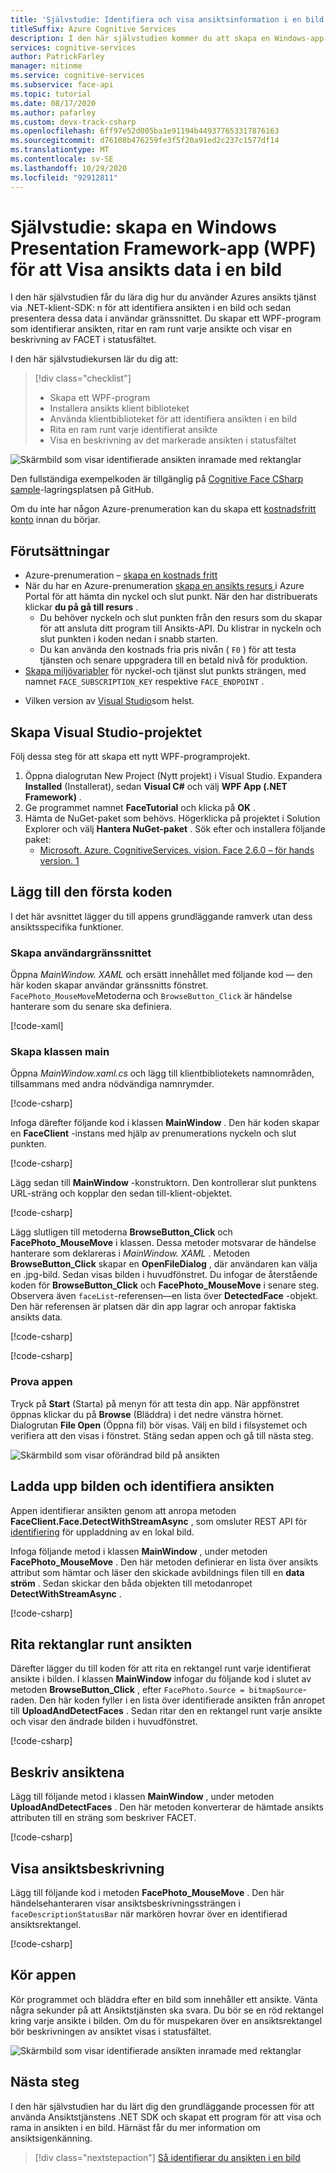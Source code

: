 ```yaml
---
title: 'Självstudie: Identifiera och visa ansiktsinformation i en bild med .NET SDK'
titleSuffix: Azure Cognitive Services
description: I den här självstudien kommer du att skapa en Windows-app som använder ansikts tjänsten för att identifiera och visa en bilds ansikten.
services: cognitive-services
author: PatrickFarley
manager: nitinme
ms.service: cognitive-services
ms.subservice: face-api
ms.topic: tutorial
ms.date: 08/17/2020
ms.author: pafarley
ms.custom: devx-track-csharp
ms.openlocfilehash: 6ff97e52d005ba1e91194b449377653317876163
ms.sourcegitcommit: d76108b476259fe3f5f20a91ed2c237c1577df14
ms.translationtype: MT
ms.contentlocale: sv-SE
ms.lasthandoff: 10/29/2020
ms.locfileid: "92912811"
---
```

# <a name="tutorial-create-a-windows-presentation-framework-wpf-app-to-display-face-data-in-an-image"></a>Självstudie: skapa en Windows Presentation Framework-app (WPF) för att Visa ansikts data i en bild

I den här självstudien får du lära dig hur du använder Azures ansikts tjänst via .NET-klient-SDK: n för att identifiera ansikten i en bild och sedan presentera dessa data i användar gränssnittet. Du skapar ett WPF-program som identifierar ansikten, ritar en ram runt varje ansikte och visar en beskrivning av FACET i statusfältet. 

I den här självstudiekursen lär du dig att:

> [!div class="checklist"]
> - Skapa ett WPF-program
> - Installera ansikts klient biblioteket
> - Använda klientbiblioteket för att identifiera ansikten i en bild
> - Rita en ram runt varje identifierat ansikte
> - Visa en beskrivning av det markerade ansikten i statusfältet

![Skärmbild som visar identifierade ansikten inramade med rektanglar](../Images/getting-started-cs-detected.png)

Den fullständiga exempelkoden är tillgänglig på [Cognitive Face CSharp sample](https://github.com/Azure-Samples/Cognitive-Face-CSharp-sample)-lagringsplatsen på GitHub.

Om du inte har någon Azure-prenumeration kan du skapa ett [kostnadsfritt konto](https://azure.microsoft.com/free/cognitive-services/) innan du börjar. 


## <a name="prerequisites"></a>Förutsättningar

* Azure-prenumeration – [skapa en kostnads fritt](https://azure.microsoft.com/free/cognitive-services/)
* När du har en Azure-prenumeration <a href="https://portal.azure.com/#create/Microsoft.CognitiveServicesFace"  title=" skapar du en ansikts resurs "  target="_blank"> skapa en ansikts resurs <span class="docon docon-navigate-external x-hidden-focus"></span> </a> i Azure Portal för att hämta din nyckel och slut punkt. När den har distribuerats klickar **du på gå till resurs** .
    * Du behöver nyckeln och slut punkten från den resurs som du skapar för att ansluta ditt program till Ansikts-API. Du klistrar in nyckeln och slut punkten i koden nedan i snabb starten.
    * Du kan använda den kostnads fria pris nivån ( `F0` ) för att testa tjänsten och senare uppgradera till en betald nivå för produktion.
* [Skapa miljövariabler](../../cognitive-services-apis-create-account.md#configure-an-environment-variable-for-authentication) för nyckel-och tjänst slut punkts strängen, med namnet `FACE_SUBSCRIPTION_KEY` respektive `FACE_ENDPOINT` .
- Vilken version av [Visual Studio](https://www.visualstudio.com/downloads/)som helst.

## <a name="create-the-visual-studio-project"></a>Skapa Visual Studio-projektet

Följ dessa steg för att skapa ett nytt WPF-programprojekt.

1. Öppna dialogrutan New Project (Nytt projekt) i Visual Studio. Expandera **Installed** (Installerat), sedan **Visual C#** och välj **WPF App (.NET Framework)** .
1. Ge programmet namnet **FaceTutorial** och klicka på **OK** .
1. Hämta de NuGet-paket som behövs. Högerklicka på projektet i Solution Explorer och välj **Hantera NuGet-paket** . Sök efter och installera följande paket:
    - [Microsoft. Azure. CognitiveServices. vision. Face 2.6.0 – för hands version. 1](https://www.nuget.org/packages/Microsoft.Azure.CognitiveServices.Vision.Face/2.6.0-preview.1)

## <a name="add-the-initial-code"></a>Lägg till den första koden

I det här avsnittet lägger du till appens grundläggande ramverk utan dess ansiktsspecifika funktioner.

### <a name="create-the-ui"></a>Skapa användargränssnittet

Öppna *MainWindow. XAML* och ersätt innehållet med följande kod &mdash; den här koden skapar användar gränssnitts fönstret. `FacePhoto_MouseMove`Metoderna och `BrowseButton_Click` är händelse hanterare som du senare ska definiera.

[!code-xaml[](~/Cognitive-Face-CSharp-sample/FaceTutorialCS/FaceTutorialCS/MainWindow.xaml?name=snippet_xaml)]

### <a name="create-the-main-class"></a>Skapa klassen main

Öppna *MainWindow.xaml.cs* och lägg till klientbibliotekets namnområden, tillsammans med andra nödvändiga namnrymder. 

[!code-csharp[](~/Cognitive-Face-CSharp-sample/FaceTutorialCS/FaceTutorialCS/MainWindow.xaml.cs?name=snippet_using)]

Infoga därefter följande kod i klassen **MainWindow** . Den här koden skapar en **FaceClient** -instans med hjälp av prenumerations nyckeln och slut punkten.

[!code-csharp[](~/Cognitive-Face-CSharp-sample/FaceTutorialCS/FaceTutorialCS/MainWindow.xaml.cs?name=snippet_mainwindow_fields)]

Lägg sedan till **MainWindow** -konstruktorn. Den kontrollerar slut punktens URL-sträng och kopplar den sedan till-klient-objektet.

[!code-csharp[](~/Cognitive-Face-CSharp-sample/FaceTutorialCS/FaceTutorialCS/MainWindow.xaml.cs?name=snippet_mainwindow_constructor)]

Lägg slutligen till metoderna **BrowseButton_Click** och **FacePhoto_MouseMove** i klassen. Dessa metoder motsvarar de händelse hanterare som deklareras i *MainWindow. XAML* . Metoden **BrowseButton_Click** skapar en **OpenFileDialog** , där användaren kan välja en .jpg-bild. Sedan visas bilden i huvudfönstret. Du infogar de återstående koden för **BrowseButton_Click** och **FacePhoto_MouseMove** i senare steg. Observera även `faceList`-referensen&mdash;en lista över **DetectedFace** -objekt. Den här referensen är platsen där din app lagrar och anropar faktiska ansikts data.

[!code-csharp[](~/Cognitive-Face-CSharp-sample/FaceTutorialCS/FaceTutorialCS/MainWindow.xaml.cs?name=snippet_browsebuttonclick_start)]

<!-- [!code-csharp[](~/Cognitive-Face-CSharp-sample/FaceTutorialCS/FaceTutorialCS/MainWindow.xaml.cs?name=snippet_browsebuttonclick_end)] -->

[!code-csharp[](~/Cognitive-Face-CSharp-sample/FaceTutorialCS/FaceTutorialCS/MainWindow.xaml.cs?name=snippet_mousemove_start)]

<!-- [!code-csharp[](~/Cognitive-Face-CSharp-sample/FaceTutorialCS/FaceTutorialCS/MainWindow.xaml.cs?name=snippet_mousemove_end)] -->

### <a name="try-the-app"></a>Prova appen

Tryck på **Start** (Starta) på menyn för att testa din app. När appfönstret öppnas klickar du på **Browse** (Bläddra) i det nedre vänstra hörnet. Dialogrutan **File Open** (Öppna fil) bör visas. Välj en bild i filsystemet och verifiera att den visas i fönstret. Stäng sedan appen och gå till nästa steg.

![Skärmbild som visar oförändrad bild på ansikten](../Images/getting-started-cs-ui.png)

## <a name="upload-image-and-detect-faces"></a>Ladda upp bilden och identifiera ansikten

Appen identifierar ansikten genom att anropa metoden **FaceClient.Face.DetectWithStreamAsync** , som omsluter REST API för [identifiering](https://westus.dev.cognitive.microsoft.com/docs/services/563879b61984550e40cbbe8d/operations/563879b61984550f30395236) för uppladdning av en lokal bild.

Infoga följande metod i klassen **MainWindow** , under metoden **FacePhoto_MouseMove** . Den här metoden definierar en lista över ansikts attribut som hämtar och läser den skickade avbildnings filen till en **data ström** . Sedan skickar den båda objekten till metodanropet **DetectWithStreamAsync** .

[!code-csharp[](~/Cognitive-Face-CSharp-sample/FaceTutorialCS/FaceTutorialCS/MainWindow.xaml.cs?name=snippet_uploaddetect)]

## <a name="draw-rectangles-around-faces"></a>Rita rektanglar runt ansikten

Därefter lägger du till koden för att rita en rektangel runt varje identifierat ansikte i bilden. I klassen **MainWindow** infogar du följande kod i slutet av metoden **BrowseButton_Click** , efter `FacePhoto.Source = bitmapSource`-raden. Den här koden fyller i en lista över identifierade ansikten från anropet till **UploadAndDetectFaces** . Sedan ritar den en rektangel runt varje ansikte och visar den ändrade bilden i huvudfönstret.

[!code-csharp[](~/Cognitive-Face-CSharp-sample/FaceTutorialCS/FaceTutorialCS/MainWindow.xaml.cs?name=snippet_browsebuttonclick_mid)]

## <a name="describe-the-faces"></a>Beskriv ansiktena

Lägg till följande metod i klassen **MainWindow** , under metoden **UploadAndDetectFaces** . Den här metoden konverterar de hämtade ansikts attributen till en sträng som beskriver FACET.

[!code-csharp[](~/Cognitive-Face-CSharp-sample/FaceTutorialCS/FaceTutorialCS/MainWindow.xaml.cs?name=snippet_facedesc)]

## <a name="display-the-face-description"></a>Visa ansiktsbeskrivning

Lägg till följande kod i metoden **FacePhoto_MouseMove** . Den här händelsehanteraren visar ansiktsbeskrivningssträngen i `faceDescriptionStatusBar` när markören hovrar över en identifierad ansiktsrektangel.

[!code-csharp[](~/Cognitive-Face-CSharp-sample/FaceTutorialCS/FaceTutorialCS/MainWindow.xaml.cs?name=snippet_mousemove_mid)]

## <a name="run-the-app"></a>Kör appen

Kör programmet och bläddra efter en bild som innehåller ett ansikte. Vänta några sekunder på att Ansiktstjänsten ska svara. Du bör se en röd rektangel kring varje ansikte i bilden. Om du för muspekaren över en ansiktsrektangel bör beskrivningen av ansiktet visas i statusfältet.

![Skärmbild som visar identifierade ansikten inramade med rektanglar](../Images/getting-started-cs-detected.png)


## <a name="next-steps"></a>Nästa steg

I den här självstudien har du lärt dig den grundläggande processen för att använda Ansiktstjänstens .NET SDK och skapat ett program för att visa och rama in ansikten i en bild. Härnäst får du mer information om ansiktsigenkänning.

> [!div class="nextstepaction"]
> [Så identifierar du ansikten i en bild](../Face-API-How-to-Topics/HowtoDetectFacesinImage.md)